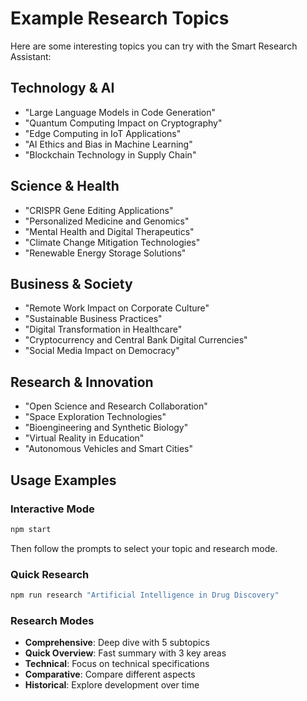 # Example Research Topics

Here are some interesting topics you can try with the Smart Research Assistant:

## Technology & AI
- "Large Language Models in Code Generation"
- "Quantum Computing Impact on Cryptography"
- "Edge Computing in IoT Applications"
- "AI Ethics and Bias in Machine Learning"
- "Blockchain Technology in Supply Chain"

## Science & Health
- "CRISPR Gene Editing Applications"
- "Personalized Medicine and Genomics"
- "Mental Health and Digital Therapeutics"
- "Climate Change Mitigation Technologies"
- "Renewable Energy Storage Solutions"

## Business & Society
- "Remote Work Impact on Corporate Culture"
- "Sustainable Business Practices"
- "Digital Transformation in Healthcare"
- "Cryptocurrency and Central Bank Digital Currencies"
- "Social Media Impact on Democracy"

## Research & Innovation
- "Open Science and Research Collaboration"
- "Space Exploration Technologies"
- "Bioengineering and Synthetic Biology"
- "Virtual Reality in Education"
- "Autonomous Vehicles and Smart Cities"

## Usage Examples

### Interactive Mode
```bash
npm start
```
Then follow the prompts to select your topic and research mode.

### Quick Research
```bash
npm run research "Artificial Intelligence in Drug Discovery"
```

### Research Modes
- **Comprehensive**: Deep dive with 5 subtopics
- **Quick Overview**: Fast summary with 3 key areas
- **Technical**: Focus on technical specifications
- **Comparative**: Compare different aspects
- **Historical**: Explore development over time
